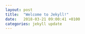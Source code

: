 ```yaml
---
layout: post
title:  "Welcome to Jekyll!"
date:   2018-03-21 09:00:41 +0100
categories: jekyll update
---
```


